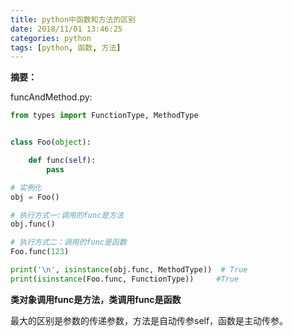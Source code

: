 ```yaml
---
title: python中函数和方法的区别
date: 2018/11/01 13:46:25
categories: python
tags: [python, 函数, 方法]
---
```


**摘要：**

<!-- more -->

funcAndMethod.py:

```python
from types import FunctionType, MethodType


class Foo(object):

    def func(self):
        pass

# 实例化
obj = Foo()

# 执行方式一:调用的func是方法
obj.func()

# 执行方式二：调用的func是函数
Foo.func(123)

print('\n', isinstance(obj.func, MethodType))  # True
print(isinstance(Foo.func, FunctionType))     #True
```

**类对象调用func是方法，类调用func是函数**

最大的区别是参数的传递参数，方法是自动传参self，函数是主动传参。
